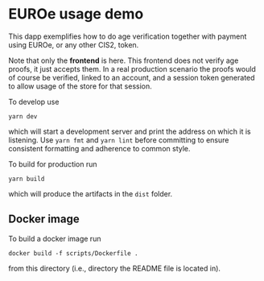 # EUROe usage demo

This dapp exemplifies how to do age verification together with payment using
EUROe, or any other CIS2, token.

Note that only the **frontend** is here. This frontend does not verify age
proofs, it just accepts them. In a real production scenario the proofs would of
course be verified, linked to an account, and a session token generated to allow
usage of the store for that session.

To develop use

```
yarn dev
```

which will start a development server and print the address on which it is
listening. Use `yarn fmt` and `yarn lint` before committing to ensure consistent
formatting and adherence to common style.

To build for production run
```
yarn build
```

which will produce the artifacts in the `dist` folder.


## Docker image

To build a docker image run

```
docker build -f scripts/Dockerfile .
```

from this directory (i.e., directory the README file is located in).

